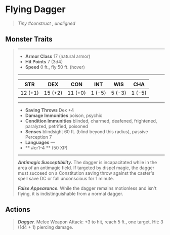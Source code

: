 # Flying Dagger
>*Tiny #construct , unaligned*
## Monster Traits
>___
>- **Armor Class** 17 (natural armor)
>- **Hit Points** 7 (3d4)
>- **Speed** 0 ft., fly 50 ft. (hover)
>___
>|STR|DEX|CON|INT|WIS|CHA|
>|:---:|:---:|:---:|:---:|:---:|:---:|
>|12 (+1)|15 (+2)|11 (+0)|1 (-5)|5 (-3)|1 (-5)|
>___
>- **Saving Throws** Dex +4
>- **Damage Immunities** poison, psychic
>- **Condition Immunities** blinded, charmed, deafened, frightened, paralyzed, petrified, poisoned
>- **Senses** blindsight 60 ft. (blind beyond this radius), passive Perception 7
>- **Languages** —
>- ** #cr1-4 ** (50 XP)
>___
>***Antimagic Susceptibility.*** The dagger is incapacitated while in the area of an antimagic field. If targeted by dispel magic, the dagger must succeed on a Constitution saving throw against the caster's spell save DC or fall unconscious for 1 minute.  
>
>***False Appearance.*** While the dagger remains motionless and isn't flying, it is indistinguishable from a normal dagger.  
>
## Actions
>***Dagger.*** Melee Weapon Attack: +3 to hit, reach 5 ft., one target. Hit: 3 (1d4 + 1) piercing damage.